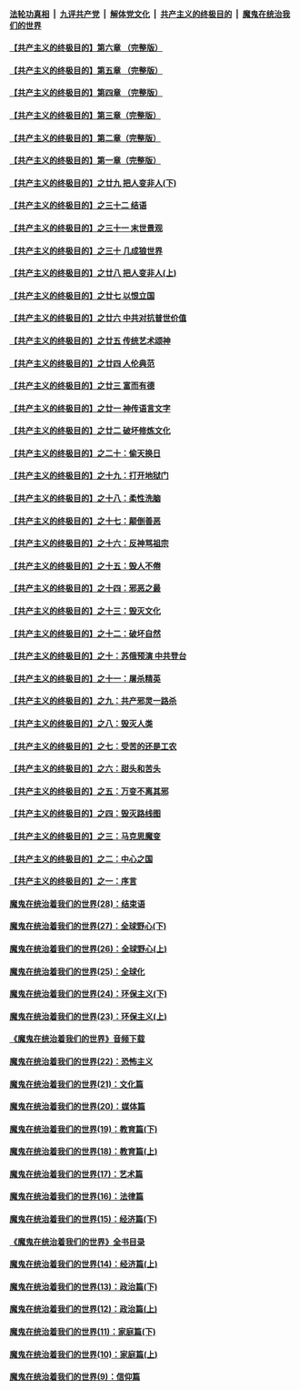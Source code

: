 ####  [法轮功真相](../../../../basic/blob/master/README.md?t=01150839) &nbsp;|&nbsp; [九评共产党](../../../../9ping.md/blob/master/README.md?t=01150839) &nbsp;|&nbsp; [解体党文化](../../../../jtdwh.md/blob/master/README.md?t=01150839)  &nbsp;|&nbsp; [共产主义的终极目的](../../../../gczydzjmd.md/blob/master/README.md?t=01150839) &nbsp;|&nbsp; [魔鬼在统治我们的世界](../../../../mgztzwmdsj.md/blob/master/README.md?t=01150839) 

#### [【共产主义的终极目的】第六章 （完整版）](../pages/nsc422/n11428913.md?t=01150839) 

#### [【共产主义的终极目的】第五章 （完整版）](../pages/nsc422/n11428912.md?t=01150839) 

#### [【共产主义的终极目的】第四章 （完整版）](../pages/nsc422/n11428907.md?t=01150839) 

#### [【共产主义的终极目的】第三章（完整版）](../pages/nsc422/n11428848.md?t=01150839) 

#### [【共产主义的终极目的】第二章（完整版）](../pages/nsc422/n11428831.md?t=01150839) 

#### [【共产主义的终极目的】第一章（完整版）](../pages/nsc422/n11417651.md?t=01150839) 

#### [【共产主义的终极目的】之廿九 把人变非人(下)](../pages/nsc422/n11344140.md?t=01150839) 

#### [【共产主义的终极目的】之三十二 结语](../pages/nsc422/n11360535.md?t=01150839) 

#### [【共产主义的终极目的】之三十一 末世景观](../pages/nsc422/n11351129.md?t=01150839) 

#### [【共产主义的终极目的】之三十 几成狼世界](../pages/nsc422/n11348280.md?t=01150839) 

#### [【共产主义的终极目的】之廿八 把人变非人(上)](../pages/nsc422/n11340492.md?t=01150839) 

#### [【共产主义的终极目的】之廿七 以恨立国](../pages/nsc422/n11336944.md?t=01150839) 

#### [【共产主义的终极目的】之廿六 中共对抗普世价值](../pages/nsc422/n11324785.md?t=01150839) 

#### [【共产主义的终极目的】之廿五 传统艺术颂神](../pages/nsc422/n11296396.md?t=01150839) 

#### [【共产主义的终极目的】之廿四 人伦典范](../pages/nsc422/n11296397.md?t=01150839) 

#### [【共产主义的终极目的】之廿三 富而有德](../pages/nsc422/n11283598.md?t=01150839) 

#### [【共产主义的终极目的】之廿一 神传语言文字](../pages/nsc422/n11263265.md?t=01150839) 

#### [【共产主义的终极目的】之廿二 破坏修炼文化](../pages/nsc422/n11245728.md?t=01150839) 

#### [【共产主义的终极目的】之二十：偷天换日](../pages/nsc422/n11238846.md?t=01150839) 

#### [【共产主义的终极目的】之十九：打开地狱门](../pages/nsc422/n11206376.md?t=01150839) 

#### [【共产主义的终极目的】之十八：柔性洗脑](../pages/nsc422/n11199994.md?t=01150839) 

#### [【共产主义的终极目的】之十七：颠倒善恶](../pages/nsc422/n11179782.md?t=01150839) 

#### [【共产主义的终极目的】之十六：反神骂祖宗](../pages/nsc422/n11166798.md?t=01150839) 

#### [【共产主义的终极目的】之十五：毁人不倦](../pages/nsc422/n11166792.md?t=01150839) 

#### [【共产主义的终极目的】之十四：邪恶之最](../pages/nsc422/n11150249.md?t=01150839) 

#### [【共产主义的终极目的】之十三：毁灭文化](../pages/nsc422/n11135227.md?t=01150839) 

#### [【共产主义的终极目的】之十二：破坏自然](../pages/nsc422/n11135214.md?t=01150839) 

#### [【共产主义的终极目的】之十：苏俄预演 中共登台](../pages/nsc422/n11118424.md?t=01150839) 

#### [【共产主义的终极目的】之十一：屠杀精英](../pages/nsc422/n11118442.md?t=01150839) 

#### [【共产主义的终极目的】之九：共产邪灵一路杀](../pages/nsc422/n11114139.md?t=01150839) 

#### [【共产主义的终极目的】之八：毁灭人类](../pages/nsc422/n11108503.md?t=01150839) 

#### [【共产主义的终极目的】之七：受苦的还是工农](../pages/nsc422/n11101809.md?t=01150839) 

#### [【共产主义的终极目的】之六：甜头和苦头](../pages/nsc422/n11096971.md?t=01150839) 

#### [【共产主义的终极目的】之五：万变不离其邪](../pages/nsc422/n11091285.md?t=01150839) 

#### [【共产主义的终极目的】之四：毁灭路线图](../pages/nsc422/n11086284.md?t=01150839) 

#### [【共产主义的终极目的】之三：马克思魔变](../pages/nsc422/n11061941.md?t=01150839) 

#### [【共产主义的终极目的】之二：中心之国](../pages/nsc422/n11047728.md?t=01150839) 

#### [【共产主义的终极目的】之一：序言](../pages/nsc422/n11086077.md?t=01150839) 

#### [魔鬼在统治着我们的世界(28)：结束语](../pages/nsc422/n10936246.md?t=01150839) 

#### [魔鬼在统治着我们的世界(27)：全球野心(下)](../pages/nsc422/n10928319.md?t=01150839) 

#### [魔鬼在统治着我们的世界(26)：全球野心(上)](../pages/nsc422/n10900318.md?t=01150839) 

#### [魔鬼在统治着我们的世界(25)：全球化](../pages/nsc422/n10788205.md?t=01150839) 

#### [魔鬼在统治着我们的世界(24)：环保主义(下)](../pages/nsc422/n10695307.md?t=01150839) 

#### [魔鬼在统治着我们的世界(23)：环保主义(上)](../pages/nsc422/n10688613.md?t=01150839) 

#### [《魔鬼在统治着我们的世界》音频下载](../pages/nsc422/n10635553.md?t=01150839) 

#### [魔鬼在统治着我们的世界(22)：恐怖主义](../pages/nsc422/n10614727.md?t=01150839) 

#### [魔鬼在统治着我们的世界(21)：文化篇](../pages/nsc422/n10597706.md?t=01150839) 

#### [魔鬼在统治着我们的世界(20)：媒体篇](../pages/nsc422/n10586579.md?t=01150839) 

#### [魔鬼在统治着我们的世界(19)：教育篇(下)](../pages/nsc422/n10564808.md?t=01150839) 

#### [魔鬼在统治着我们的世界(18)：教育篇(上)](../pages/nsc422/n10526970.md?t=01150839) 

#### [魔鬼在统治着我们的世界(17)：艺术篇](../pages/nsc422/n10499093.md?t=01150839) 

#### [魔鬼在统治着我们的世界(16)：法律篇](../pages/nsc422/n10485969.md?t=01150839) 

#### [魔鬼在统治着我们的世界(15)：经济篇(下)](../pages/nsc422/n10469975.md?t=01150839) 

#### [《魔鬼在统治着我们的世界》全书目录](../pages/nsc422/n10464261.md?t=01150839) 

#### [魔鬼在统治着我们的世界(14)：经济篇(上)](../pages/nsc422/n10457370.md?t=01150839) 

#### [魔鬼在统治着我们的世界(13)：政治篇(下)](../pages/nsc422/n10448270.md?t=01150839) 

#### [魔鬼在统治着我们的世界(12)：政治篇(上)](../pages/nsc422/n10444576.md?t=01150839) 

#### [魔鬼在统治着我们的世界(11)：家庭篇(下)](../pages/nsc422/n10440961.md?t=01150839) 

#### [魔鬼在统治着我们的世界(10)：家庭篇(上)](../pages/nsc422/n10435448.md?t=01150839) 

#### [魔鬼在统治着我们的世界(9)：信仰篇](../pages/nsc422/n10432159.md?t=01150839) 

